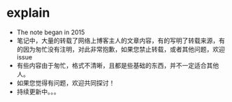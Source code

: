 # explain
- The note began in 2015  
- 笔记中，大量的转载了网络上博客主人的文章内容，有的写明了转载来源，有的因为匆忙没有注明，对此非常抱歉，如果您禁止转载，或者其他问题，欢迎issue
- 有些内容由于匆忙，格式不清晰，且都是些基础的东西，并不一定适合其他人。
- 如果您觉得有问题，欢迎共同探讨！
- 持续更新中。。。
